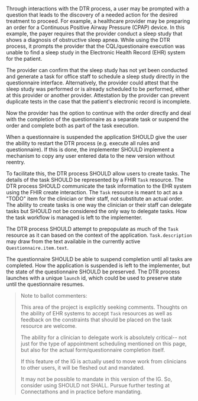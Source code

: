 Through interactions with the DTR process, a user may be prompted with a question that leads to the discovery of a needed action for the desired treatment to proceed. For example, a healthcare provider may be preparing an order for a Continuous Positive Airway Pressure (CPAP) device. In this example, the payer requires that the provider conduct a sleep study that shows a diagnosis of obstructive sleep apnea. While using the DTR process, it prompts the provider that the CQL/questionaire execution was unable to find a sleep study in the Electronic Health Record (EHR) system for the patient. 

The provider can confirm that the sleep study has not yet been conducted and generate a task for office staff to schedule a sleep study directly in the questionnaire interface. Alternatively, the provider could attest that the sleep study was performed or is already scheduled to be performed, either at this provider or another provider. Attestation by the provider can prevent duplicate tests in the case that the patient's electronic record is incomplete.

Now the provider has the option to continue with the order directly and deal with the completion of the questionnaire as a separate task or suspend the order and complete both as part of the task execution. 

When a questionnaire is suspended the application SHOULD give the user the ability to restart the DTR process (e.g. execute all rules and questionnaire). If this is done, the implementer SHOULD implement a mechanism to copy any user entered data to the new version without reentry.

To facilitate this, the DTR process SHOULD allow users to create tasks. The details of the task SHOULD be represented by a FHIR `Task` resource. The DTR process SHOULD communicate the task information to the EHR system using the FHIR create interaction. The `Task` resource is meant to act as a "TODO" item for the clinician or their staff, not substitute an actual order. The ability to create tasks is one way the clinician or their staff can delegate tasks but SHOULD not be considered the only way to delegate tasks. How the task workflow is managed is left to the implementer.  

The DTR process SHOULD attempt to prepopulate as much of the `Task` resource as it can based on the context of the application. `Task.description` may draw from the text available in the currently active `Questionnaire.item.text`.

The questionnaire SHOULD be able to suspend completion until all tasks are completed.  How the application is suspended is left to the implementer, but the state of the questionnaire SHOULD be preserved. The DTR process launches with a unique `launch` id, which could be used to preserve state until the questionnaire resumes.

> Note to ballot commenters:
>
> This area of the project is explicitly seeking comments. Thoughts on the ability
> of EHR systems to accept `Task` resources as well as feedback on the constraints that
> should be placed on the task resource are welcome. 
>
> The ability for a clinician to delegate work is absolutely critical-- not just for the type of appointment scheduling mentioned on this page, but also for the actual form/questionnaire completion itself. 
> 
> If this feature of the IG is actually used to move work from clinicians to other users, it will be 
> fleshed out and mandated. 
> 
> It may not be possible to mandate in this version of the IG. So, consider using SHOULD not SHALL. Pursue further testing at Connectathons and in practice before mandating.

